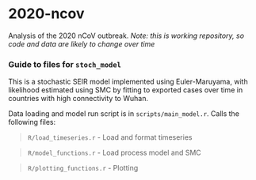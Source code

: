 # 2020-ncov

Analysis of the 2020 nCoV outbreak. _Note: this is working repository, so code and data are likely to change over time_

### Guide to files for `stoch_model`

This is a stochastic SEIR model implemented using Euler-Maruyama, with likelihood estimated using SMC by fitting to exported cases over time in countries with high connectivity to Wuhan.

Data loading and model run script is in `scripts/main_model.r`. Calls the following files:

> `R/load_timeseries.r` - Load and format timeseries

> `R/model_functions.r` - Load process model and SMC

> `R/plotting_functions.r` - Plotting